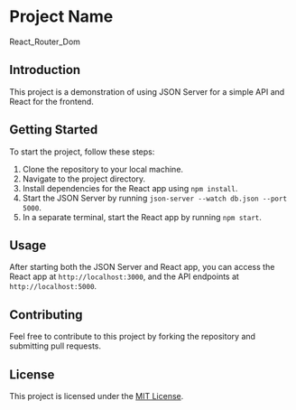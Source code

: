 # Project Name
React_Router_Dom

## Introduction
This project is a demonstration of using JSON Server for a simple API and React for the frontend.

## Getting Started
To start the project, follow these steps:

1. Clone the repository to your local machine.
2. Navigate to the project directory.
3. Install dependencies for the React app using `npm install`.
4. Start the JSON Server by running `json-server --watch db.json --port 5000`.
5. In a separate terminal, start the React app by running `npm start`.

## Usage
After starting both the JSON Server and React app, you can access the React app at `http://localhost:3000`, and the API endpoints at `http://localhost:5000`.

## Contributing
Feel free to contribute to this project by forking the repository and submitting pull requests.

## License
This project is licensed under the [MIT License](LICENSE).
